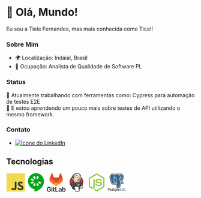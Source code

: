 # 👋 Olá, Mundo! 
Eu sou a Tiele Fernandes, mas mais conhecida como Tica!!

### Sobre Mim

- 🌍 Localização: Indaial, Brasil
- 💼 Ocupação: Analista de Qualidade de Software PL

### Status

🔭 Atualmente trabalhando com ferramentas como: Cypress para automação de testes E2E <br>
🌱 E estou aprendendo um pouco mais sobre testes de API utilizando o mesmo framework.

### Contato
- [![Ícone do LinkedIn](https://img.shields.io/badge/LinkedIn-0077B5?style=for-the-badge&logo=linkedin&logoColor=white)](https://www.linkedin.com/in/tiele-fernandes/)

## Tecnologias 
<img src="https://raw.githubusercontent.com/devicons/devicon/master/icons/javascript/javascript-original.svg" alt="JavaScript" width="50"/> <img src="https://github.com/devicons/devicon/blob/master/icons/cucumber/cucumber-plain.svg" alt="Cucumber" width="50"/>
<img src="https://github.com/devicons/devicon/blob/master/icons/gitlab/gitlab-original-wordmark.svg" alt="Gitlab" width="50"/>
<img src="https://github.com/devicons/devicon/blob/master/icons/jenkins/jenkins-original.svg" alt="Jenkins" width="50"/>
<img src="https://github.com/devicons/devicon/blob/master/icons/nodejs/nodejs-original.svg" alt="Node" width="50"/>
<img src="https://github.com/devicons/devicon/blob/master/icons/postgresql/postgresql-original-wordmark.svg" alt="Postman" width="50"/>









